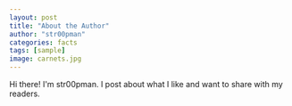```yaml
---
layout: post
title: "About the Author"
author: "str00pman"
categories: facts
tags: [sample]
image: carnets.jpg
---
```


Hi there! I'm str00pman. I post about what I like and want to share with my readers.
